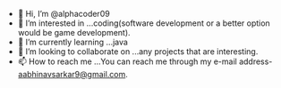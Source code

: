 - 👋 Hi, I’m @alphacoder09
- 👀 I’m interested in ...coding(software development or a better option would be game development).
- 🌱 I’m currently learning ...java
- 💞️ I’m looking to collaborate on ...any projects that are interesting.
- 📫 How to reach me ...You can reach me through my e-mail address- aabhinavsarkar9@gmail.com.

<!---
alphacoder09/alphacoder09 is a ✨ special ✨ repository because its `README.md` (this file) appears on your GitHub profile.
You can click the Preview link to take a look at your changes.
--->
